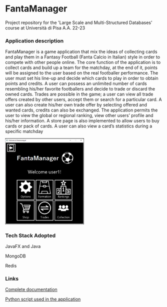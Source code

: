 # FantaManager
Project repository for the 'Large Scale and Multi-Structured Databases' course at Università di Pisa A.A. 22-23

### Application description
FantaManager is a game application that mix the ideas of collecting cards and play 
them in a Fantasy Football (Fanta Calcio in Italian) style in order to compete with 
other people online.
The core function of the application is to collect cards and build up a team for the 
matchday, at the end of it, points will be assigned to the user based on the real 
footballer performance. The user must set his line-up and decide which cards to play
in order to obtain points and credits.
A user can possess an unlimited number of cards resembling his/her favorite 
footballers and decide to trade or discard the owned cards. 
Trades are possible in the game; a user can view all trade offers created by other 
users, accept them or search for a particular card. A user can also create his/her own 
trade offer by selecting offered and wanted cards, credits can also be exchanged.
The application permits the user to view the global or regional ranking, view other 
users’ profile and his/her information. A store page is also implemented to allow 
users to buy cards or pack of cards. A user can also view a card’s statistics during a 
specific matchday

<img src="https://github.com/Fochi1999/FantaManager/blob/master/Documentation/main_page.png" width="50%">

### Tech Stack Adopted
JavaFX and Java 

MongoDB

Redis



### Links
[Complete documentation](https://github.com/Fochi1999/FantaManager/blob/master/Documentation/FantaManager%20-%20Documentation.pdf)

[Python script used in the application](https://github.com/Plaza99/FantaManagerDUMP/tree/main/scraping_fantaManager)
